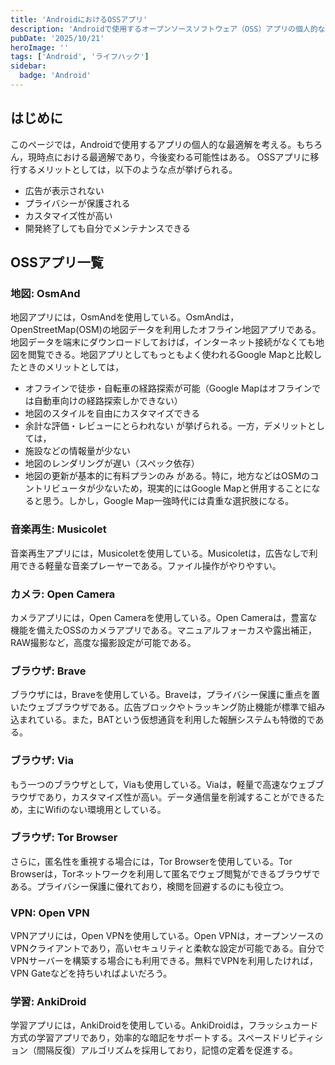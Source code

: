 ```yaml
---
title: 'AndroidにおけるOSSアプリ'
description: 'Androidで使用するオープンソースソフトウェア（OSS）アプリの個人的な最適解を紹介します。地図アプリのOsmAnd、音楽再生アプリのMusicolet、カメラアプリのOpen Camera、ブラウザのBraveやVia、VPNクライアントのOpen VPN、学習アプリのAnkiDroidなど、多様なOSSアプリを取り上げ、その特徴と利点を解説します。広告非表示、プライバシー保護、高いカスタマイズ性など、OSSアプリを選ぶメリットについても触れています。Androidユーザーにとって有益な情報を提供するガイド記事です。'
pubDate: '2025/10/21'
heroImage: ''
tags: ['Android', 'ライフハック']
sidebar:
  badge: 'Android'
---
```


## はじめに
このページでは，Androidで使用するアプリの個人的な最適解を考える。もちろん，現時点における最適解であり，今後変わる可能性はある。
OSSアプリに移行するメリットとしては，以下のような点が挙げられる。
- 広告が表示されない
- プライバシーが保護される
- カスタマイズ性が高い
- 開発終了しても自分でメンテナンスできる

## OSSアプリ一覧
### 地図: OsmAnd
地図アプリには，OsmAndを使用している。OsmAndは，OpenStreetMap(OSM)の地図データを利用したオフライン地図アプリである。地図データを端末にダウンロードしておけば，インターネット接続がなくても地図を閲覧できる。地図アプリとしてもっともよく使われるGoogle Mapと比較したときのメリットとしては，
- オフラインで徒歩・自転車の経路探索が可能（Google Mapはオフラインでは自動車向けの経路探索しかできない）
- 地図のスタイルを自由にカスタマイズできる
- 余計な評価・レビューにとらわれない
が挙げられる。一方，デメリットとしては，
- 施設などの情報量が少ない
- 地図のレンダリングが遅い（スペック依存）
- 地図の更新が基本的に有料プランのみ
がある。特に，地方などはOSMのコントリビュータが少ないため，現実的にはGoogle Mapと併用することになると思う。しかし，Google Map一強時代には貴重な選択肢になる。

### 音楽再生: Musicolet
音楽再生アプリには，Musicoletを使用している。Musicoletは，広告なしで利用できる軽量な音楽プレーヤーである。ファイル操作がやりやすい。

### カメラ: Open Camera
カメラアプリには，Open Cameraを使用している。Open Cameraは，豊富な機能を備えたOSSのカメラアプリである。マニュアルフォーカスや露出補正，RAW撮影など，高度な撮影設定が可能である。

### ブラウザ: Brave
ブラウザには，Braveを使用している。Braveは，プライバシー保護に重点を置いたウェブブラウザである。広告ブロックやトラッキング防止機能が標準で組み込まれている。また，BATという仮想通貨を利用した報酬システムも特徴的である。

### ブラウザ: Via
もう一つのブラウザとして，Viaも使用している。Viaは，軽量で高速なウェブブラウザであり，カスタマイズ性が高い。データ通信量を削減することができるため，主にWifiのない環境用としている。

### ブラウザ: Tor Browser
さらに，匿名性を重視する場合には，Tor Browserを使用している。Tor Browserは，Torネットワークを利用して匿名でウェブ閲覧ができるブラウザである。プライバシー保護に優れており，検閲を回避するのにも役立つ。

### VPN: Open VPN
VPNアプリには，Open VPNを使用している。Open VPNは，オープンソースのVPNクライアントであり，高いセキュリティと柔軟な設定が可能である。自分でVPNサーバーを構築する場合にも利用できる。無料でVPNを利用したければ，VPN Gateなどを持ちいればよいだろう。

### 学習: AnkiDroid
学習アプリには，AnkiDroidを使用している。AnkiDroidは，フラッシュカード方式の学習アプリであり，効率的な暗記をサポートする。スペースドリピティション（間隔反復）アルゴリズムを採用しており，記憶の定着を促進する。

